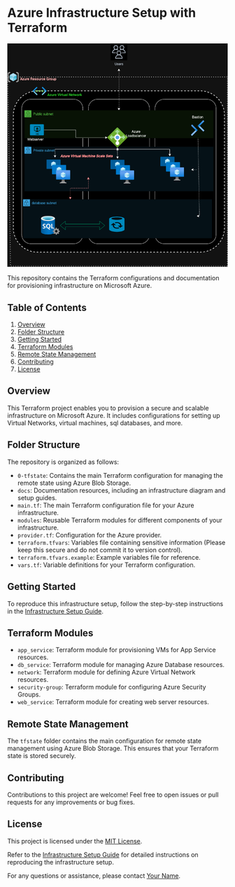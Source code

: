 # Azure Infrastructure Setup with Terraform

![Infrastructure Diagram](docs/infra-diagram.png)

This repository contains the Terraform configurations and documentation for provisioning infrastructure on Microsoft Azure.

## Table of Contents

1. [Overview](#overview)
2. [Folder Structure](#folder-structure)
3. [Getting Started](#getting-started)
4. [Terraform Modules](#terraform-modules)
5. [Remote State Management](#remote-state-management)
6. [Contributing](#contributing)
7. [License](#license)

## Overview

This Terraform project enables you to provision a secure and scalable infrastructure on Microsoft Azure. It includes configurations for setting up Virtual Networks, virtual machines, sql databases, and more.

## Folder Structure

The repository is organized as follows:

- `0-tfstate`: Contains the main Terraform configuration for managing the remote state using Azure Blob Storage.
- `docs`: Documentation resources, including an infrastructure diagram and setup guides.
- `main.tf`: The main Terraform configuration file for your Azure infrastructure.
- `modules`: Reusable Terraform modules for different components of your infrastructure.
- `provider.tf`: Configuration for the Azure provider.
- `terraform.tfvars`: Variables file containing sensitive information (Please keep this secure and do not commit it to version control).
- `terraform.tfvars.example`: Example variables file for reference.
- `vars.tf`: Variable definitions for your Terraform configuration.

## Getting Started

To reproduce this infrastructure setup, follow the step-by-step instructions in the [Infrastructure Setup Guide](docs/infrastructure-setup.md).

## Terraform Modules

- `app_service`: Terraform module for provisioning VMs for App Service resources.
- `db_service`: Terraform module for managing Azure Database resources.
- `network`: Terraform module for defining Azure Virtual Network resources.
- `security-group`: Terraform module for configuring Azure Security Groups.
- `web_service`: Terraform module for creating web server resources.

## Remote State Management

The `tfstate` folder contains the main configuration for remote state management using Azure Blob Storage. This ensures that your Terraform state is stored securely.

## Contributing

Contributions to this project are welcome! Feel free to open issues or pull requests for any improvements or bug fixes.

## License

This project is licensed under the [MIT License](LICENSE).

Refer to the [Infrastructure Setup Guide](docs/infrastructure-setup.md) for detailed instructions on reproducing the infrastructure setup.

For any questions or assistance, please contact [Your Name](mailto:your.email@example.com).

